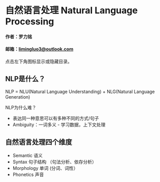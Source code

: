 # 自然语言处理 Natural Language Processing

#### 作者：罗力铭
#### 邮箱：limingluo3@outlook.com

点击左下角图标显示或隐藏目录。

## NLP是什么？ 

NLP = NLU(Natural Language Understanding) + NLG(Natural Language Generation)

NLP为什么难？

- 表达同一种意思可以有多种不同的方式/句子
- Ambiguity：一词多义 - 学习数据，上下文处理

## 自然语言处理四个维度

- Semantic 语义
- Syntax 句子结构 （句法分析、依存分析）
- Morphology 单词 (分词、词性）
- Phonetics 声音
